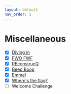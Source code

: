 ```yaml
---
layout: default
nav_order: 1
---
```

# Miscellaneous
- [x] [Diving in](Diving%20in)
- [x] [FWO FWF](FWO%20FWF/)
- [x] [REconstrucQ](REconstrucQ/)
- [x] [Beep Boop](Beep%20Boop)
- [x] [Emmel](Emmel/)
- [x] [Where's the flag?](Where's%20the%20flag)
- [ ] Welcome Challenge 